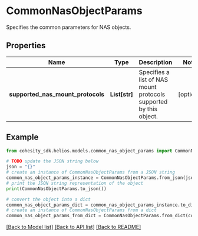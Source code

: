 # CommonNasObjectParams

Specifies the common parameters for NAS objects.

## Properties

Name | Type | Description | Notes
------------ | ------------- | ------------- | -------------
**supported_nas_mount_protocols** | **List[str]** | Specifies a list of NAS mount protocols supported by this object. | [optional] 

## Example

```python
from cohesity_sdk.helios.models.common_nas_object_params import CommonNasObjectParams

# TODO update the JSON string below
json = "{}"
# create an instance of CommonNasObjectParams from a JSON string
common_nas_object_params_instance = CommonNasObjectParams.from_json(json)
# print the JSON string representation of the object
print(CommonNasObjectParams.to_json())

# convert the object into a dict
common_nas_object_params_dict = common_nas_object_params_instance.to_dict()
# create an instance of CommonNasObjectParams from a dict
common_nas_object_params_from_dict = CommonNasObjectParams.from_dict(common_nas_object_params_dict)
```
[[Back to Model list]](../README.md#documentation-for-models) [[Back to API list]](../README.md#documentation-for-api-endpoints) [[Back to README]](../README.md)


